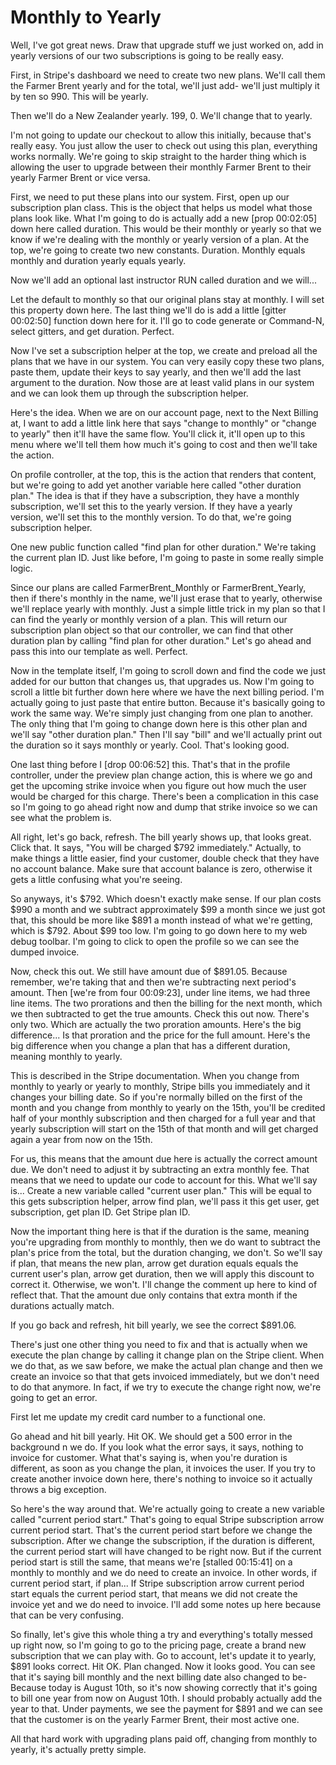 # Monthly to Yearly

Well, I've got great news. Draw that upgrade stuff we just worked on, add in yearly versions of our two subscriptions is going to be really easy.

First, in Stripe's dashboard we need to create two new plans. We'll call them the Farmer Brent yearly and for the total, we'll just add- we'll just multiply it by ten so 990. This will be yearly.

Then we'll do a New Zealander yearly. 199, 0. We'll change that to yearly.

I'm not going to update our checkout to allow this initially, because that's really easy. You just allow the user to check out using this plan, everything works normally. We're going to skip straight to the harder thing which is allowing the user to upgrade between their monthly Farmer Brent to their yearly Farmer Brent or vice versa.

First, we need to put these plans into our system. First, open up our subscription plan class. This is the object that helps us model what those plans look like. What I'm going to do is actually add a new [prop 00:02:05] down here called duration. This would be their monthly or yearly so that we know if we're dealing with the monthly or yearly version of a plan. At the top, we're going to create two new constants. Duration. Monthly equals monthly and duration yearly equals yearly.

Now we'll add an optional last instructor RUN called duration and we will...

Let the default to monthly so that our original plans stay at monthly. I will set this property down here. The last thing we'll do is add a little [gitter 00:02:50] function down here for it. I'll go to code generate or Command-N, select gitters, and get duration. Perfect.

Now I've set a subscription helper at the top, we create and preload all the plans that we have in our system. You can very easily copy these two plans, paste them, update their keys to say yearly, and then we'll add the last argument to the duration. Now those are at least valid plans in our system and we can look them up through the subscription helper.

Here's the idea. When we are on our account page, next to the Next Billing at, I want to add a little link here that says "change to monthly" or "change to yearly" then it'll have the same flow. You'll click it, it'll open up to this menu where we'll tell them how much it's going to cost and then we'll take the action.

On profile controller, at the top, this is the action that renders that content, but we're going to add yet another variable here called "other duration plan." The idea is that if they have a subscription, they have a monthly subscription, we'll set this to the yearly version. If they have a yearly version, we'll set this to the monthly version. To do that, we're going subscription helper.

One new public function called "find plan for other duration." We're taking the current plan ID. Just like before, I'm going to paste in some really simple logic.

Since our plans are called FarmerBrent_Monthly or FarmerBrent_Yearly, then if there's monthly in the name, we'll just erase that to yearly, otherwise we'll replace yearly with monthly. Just a simple little trick in my plan so that I can find the yearly or monthly version of a plan. This will return our subscription plan object so that our controller, we can find that other duration plan by calling "find plan for other duration." Let's go ahead and pass this into our template as well. Perfect.

Now in the template itself, I'm going to scroll down and find the code we just added for our button that changes us, that upgrades us. Now I'm going to scroll a little bit further down here where we have the next billing period. I'm actually going to just paste that entire button. Because it's basically going to work the same way. We're simply just changing from one plan to another. The only thing that I'm going to change down here is this other plan and we'll say "other duration plan." Then I'll say "bill" and we'll actually print out the duration so it says monthly or yearly. Cool. That's looking good.

One last thing before I [drop 00:06:52] this. That's that in the profile controller, under the preview plan change action, this is where we go and get the upcoming strike invoice when you figure out how much the user would be charged for this charge. There's been a complication in this case so I'm going to go ahead right now and dump that strike invoice so we can see what the problem is.

All right, let's go back, refresh. The bill yearly shows up, that looks great. Click that. It says, "You will be charged $792 immediately." Actually, to make things a little easier, find your customer, double check that they have no account balance. Make sure that account balance is zero, otherwise it gets a little confusing what you're seeing.

So anyways, it's $792. Which doesn't exactly make sense. If our plan costs $990 a month and we subtract approximately $99 a month since we just got that, this should be more like $891 a month instead of what we're getting, which is $792. About $99 too low. I'm going to go down here to my web debug toolbar. I'm going to click to open the profile so we can see the dumped invoice.

Now, check this out. We still have amount due of $891.05. Because remember, we're taking that and then we're subtracting next period's amount. Then [we're from four 00:09:23], under line items, we had three line items. The two prorations and then the billing for the next month, which we then subtracted to get the true amounts. Check this out now. There's only two. Which are actually the two proration amounts. Here's the big difference... Is that proration and the price for the full amount. Here's the big difference when you change a plan that has a different duration, meaning monthly to yearly.

This is described in the Stripe documentation. When you change from monthly to yearly or yearly to monthly, Stripe bills you immediately and it changes your billing date. So if you're normally billed on the first of the month and you change from monthly to yearly on the 15th, you'll be credited half of your monthly subscription and then charged for a full year and that yearly subscription will start on the 15th of that month and will get charged again a year from now on the 15th.

For us, this means that the amount due here is actually the correct amount due. We don't need to adjust it by subtracting an extra monthly fee. That means that we need to update our code to account for this. What we'll say is... Create a new variable called "current user plan." This will be equal to this gets subscription helper, arrow find plan, we'll pass it this get user, get subscription, get plan ID. Get Stripe plan ID.

Now the important thing here is that if the duration is the same, meaning you're upgrading from monthly to monthly, then we do want to subtract the plan's price from the total, but the duration changing, we don't. So we'll say if plan, that means the new plan, arrow get duration equals equals the current user's plan, arrow get duration, then we will apply this discount to correct it. Otherwise, we won't. I'll change the comment up here to kind of reflect that. That the amount due only contains that extra month if the durations actually match.

If you go back and refresh, hit bill yearly, we see the correct $891.06.

There's just one other thing you need to fix and that is actually when we execute the plan change by calling it change plan on the Stripe client. When we do that, as we saw before, we make the actual plan change and then we create an invoice so that that gets invoiced immediately, but we don't need to do that anymore. In fact, if we try to execute the change right now, we're going to get an error.

First let me update my credit card number to a functional one.

Go ahead and hit bill yearly. Hit OK. We should get a 500 error in the background n we do. If you look what the error says, it says, nothing to invoice for customer. What that's saying is, when you're duration is different, as soon as you change the plan, it invoices the user. If you try to create another invoice down here, there's nothing to invoice so it actually throws a big exception.

So here's the way around that. We're actually going to create a new variable called "current period start." That's going to equal Stripe subscription arrow current period start. That's the current period start before we change the subscription. After we change the subscription, if the duration is different, the current period start will have changed to be right now. But if the current period start is still the same, that means we're [stalled 00:15:41] on a monthly to monthly and we do need to create an invoice. In other words, if current period start, if plan... If Stripe subscription arrow current period start equals the current period start, that means we did not create the invoice yet and we do need to invoice. I'll add some notes up here because that can be very confusing.

So finally, let's give this whole thing a try and everything's totally messed up right now, so I'm going to go to the pricing page, create a brand new subscription that we can play with. Go to account, let's update it to yearly, $891 looks correct. Hit OK. Plan changed. Now it looks good. You can see that it's saying bill monthly and the next billing date also changed to be- Because today is August 10th, so it's now showing correctly that it's going to bill one year from now on August 10th. I should probably actually add the year to that. Under payments, we see the payment for $891 and we can see that the customer is on the yearly Farmer Brent, their most active one.

All that hard work with upgrading plans paid off, changing from monthly to yearly, it's actually pretty simple.
